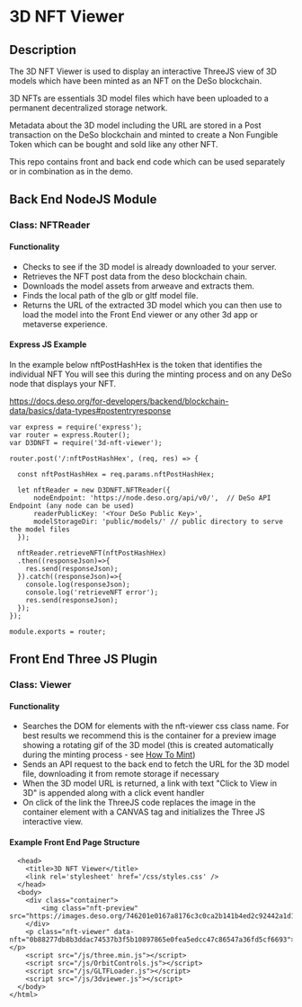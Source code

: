 # 3D NFT Viewer

## Description

The 3D NFT Viewer is used to display an interactive ThreeJS view of 3D models which have been minted as an NFT on the DeSo blockchain.

3D NFTs are essentials 3D model files which have been uploaded to a permanent decentralized storage network.

Metadata about the 3D model including the URL are stored in a Post transaction on the DeSo blockchain and minted to create a Non Fungible Token which can be bought and sold like any other NFT.

This repo contains front and back end code which can be used separately or in combination as in the demo.

## Back End NodeJS Module
### Class: NFTReader
#### Functionality
- Checks to see if the 3D model is already downloaded to your server.
- Retrieves the NFT post data from the deso blockchain chain.
- Downloads the model assets from arweave and extracts them.
- Finds the local path of the glb or gltf model file.
- Returns the URL of the extracted 3D model which you can then use to load the model into the Front End viewer or any other 3d app or metaverse experience.

#### Express JS Example 

In the example below nftPostHashHex is the token that identifies the individual NFT You will see this during the minting process and on any DeSo node that displays your NFT.

https://docs.deso.org/for-developers/backend/blockchain-data/basics/data-types#postentryresponse

```
var express = require('express');
var router = express.Router();
var D3DNFT = require('3d-nft-viewer');

router.post('/:nftPostHashHex', (req, res) => {

  const nftPostHashHex = req.params.nftPostHashHex;

  let nftReader = new D3DNFT.NFTReader({
      nodeEndpoint: 'https://node.deso.org/api/v0/',  // DeSo API Endpoint (any node can be used)
      readerPublicKey: '<Your DeSo Public Key>',
      modelStorageDir: 'public/models/' // public directory to serve the model files
  });

  nftReader.retrieveNFT(nftPostHashHex)
  .then((responseJson)=>{
    res.send(responseJson);
  }).catch((responseJson)=>{
    console.log(responseJson);
    console.log('retrieveNFT error');
    res.send(responseJson);
  });
});

module.exports = router;
```

## Front End Three JS Plugin
### Class: Viewer
#### Functionality
- Searches the DOM for elements with the nft-viewer css class name. For best results we recommend this is the container for a preview image showing a rotating gif of the 3D model (this is created automatically during the minting process - see [How To Mint](https://www.youtube.com/watch?v=dhXX_bFkEf8))
- Sends an API request to the back end to fetch the URL for the 3D model file, downloading it from remote storage if necessary
- When the 3D model URL is returned, a link with text "Click to View in 3D" is appended along with a click event handler
- On click of the link the ThreeJS code replaces the image in the container element with a CANVAS tag and initializes the Three JS interactive view.

#### Example Front End Page Structure
```
  <head>
    <title>3D NFT Viewer</title>
    <link rel='stylesheet' href='/css/styles.css' />
  </head>
  <body>
    <div class="container">
		<img class="nft-preview" src="https://images.deso.org/746201e0167a8176c3c0ca2b141b4ed2c92442a1d16a55ab999a558e8a831a28.gif"/>
	</div>
	<p class="nft-viewer" data-nft="0b88277db8b3ddac74537b3f5b10897865e0fea5edcc47c86547a36fd5cf6693">Loading...</p>
	<script src="/js/three.min.js"></script> 
    <script src="/js/OrbitControls.js"></script> 
    <script src="/js/GLTFLoader.js"></script> 
    <script src="/js/3dviewer.js"></script>
  </body>
</html>
```